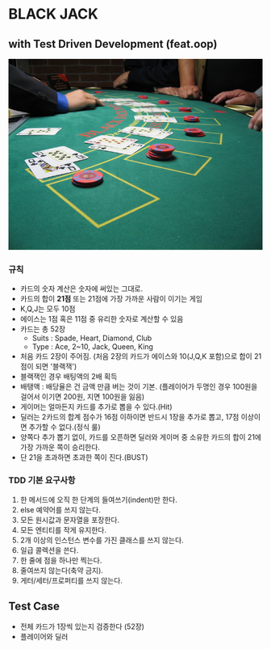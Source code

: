 # BLACK JACK 
## with Test Driven Development (feat.oop)

![blackjack](img/blackjack.jpg)

### 규칙
- 카드의 숫자 계산은 숫자에 써있는 그대로. 
- 카드의 합이 **21점** 또는 21점에 가장 가까운 사람이 이기는 게임
- K,Q,J는 모두 10점
- 에이스는 1점 혹은 11점 중 유리한 숫자로 계산할 수 있음
- 카드는 총 52장
    - Suits : Spade, Heart, Diamond, Club
    - Type : Ace, 2~10, Jack, Queen, King
- 처음 카드 2장이 주어짐. (처음 2장의 카드가 에이스와 10(J,Q,K 포함)으로 합이 21점이 되면 '블랙잭')
- 블랙잭인 경우 배팅액의 2배 획득
- 배탱액 : 배당율은 건 금액 만큼 버는 것이 기본. (플레이어가 두명인 경우 100원을 걸어서 이기면 200원, 지면 100원을 잃음)
- 게이머는 얼마든지 카드를 추가로 뽑을 수 있다.(Hit)
- 딜러는 2카드의 합계 점수가 16점 이하이면 반드시 1장을 추가로 뽑고, 17점 이상이면 추가할 수 없다.(정식 룰)
- 양쪽다 추가 뽑기 없이, 카드를 오픈하면 딜러와 게이머 중 소유한 카드의 합이 21에 가장 가까운 쪽이 승리한다.
- 단 21을 초과하면 초과한 쪽이 진다.(BUST)


### TDD 기본 요구사항

1. 한 메서드에 오직 한 단계의 들여쓰기(indent)만 한다.
1. else 예약어를 쓰지 않는다.
1. 모든 원시값과 문자열을 포장한다.
1. 모든 엔티티를 작게 유지한다.
1. 2개 이상의 인스턴스 변수를 가진 클래스를 쓰지 않는다.
1. 일급 콜렉션을 쓴다.
1. 한 줄에 점을 하나만 찍는다.
1. 줄여쓰지 않는다(축약 금지).
1. 게터/세터/프로퍼티를 쓰지 않는다.



## Test Case
- 전체 카드가 1장씩 있는지 검증한다 (52장)
- 플레이어와 딜러
 
